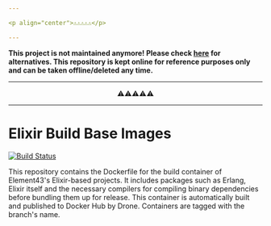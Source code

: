 ```yaml
---

<p align="center">⚠️⚠️⚠️⚠️⚠️</p>

---
```


**This project is not maintained anymore! Please check [here](https://github.com/EVE-Tools/element43) for alternatives. This repository is kept online for reference purposes only and can be taken offline/deleted any time.**

---

<p align="center">⚠️⚠️⚠️⚠️⚠️</p>

---

# Elixir Build Base Images
[![Build Status](https://drone.element-43.com/api/badges/EVE-Tools/elixir-build-base/status.svg)](https://drone.element-43.com/EVE-Tools/elixir-build-base)

This repository contains the Dockerfile for the build container of Element43's Elixir-based projects. It includes packages such as Erlang, Elixir itself and the necessary compilers for compiling binary dependencies before bundling them up for release. This container is automatically built and published to Docker Hub by Drone. Containers are tagged with the branch's name.
